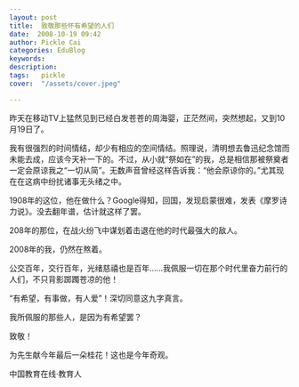 ```yaml
---
layout: post  
title:  致敬那些怀有希望的人们  
date:  2008-10-19 09:42  
author: Pickle Cai  
categories: EduBlog  
keywords: 
description:   
tags:	pickle   
cover:  "/assets/cover.jpeg"  

---  
```

    
昨天在移动TV上猛然见到已经白发苍苍的周海婴，正茫然间，突然想起，又到10月19日了。



我有很强烈的时间情结，却少有相应的空间情结。照理说，清明想去鲁迅纪念馆而未能去成，应该今天补一下的。不过，从小就“祭如在”的我，总是相信那被祭奠者一定会原谅我之“一切从简”。无数声音曾经这样告诉我：“他会原谅你的。”尤其现在在这病中纷扰诸事无头绪之中。



1908年的这位，他在做什么？Google得知，回国，发现启蒙很难，发表《摩罗诗力说》。没去翻年谱，估计就这样了罢。



208年的那位，在战火纷飞中谋划着击退在他的时代最强大的敌人。



2008年的我，仍然在熬着。



公交百年，交行百年，光绪慈禧也是百年……我佩服一切在那个时代里奋力前行的人们，不只背影踯躅苍凉的他！



“有希望，有事做，有人爱”！深切同意这九字真言。



我所佩服的那些人，是因为有希望罢？



致敬！



为先生献今年最后一朵桂花！这也是今年奇观。

		

		    
 中国教育在线·教育人

